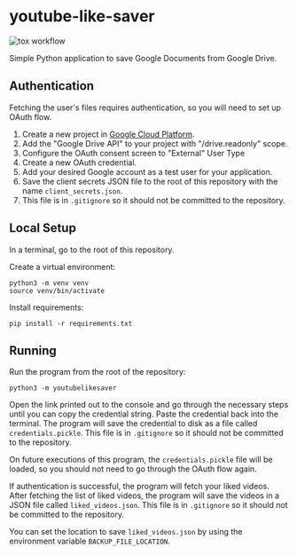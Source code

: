 # youtube-like-saver

![tox workflow](https://github.com/Tyler-Yates/youtube-like-saver/actions/workflows/tox-workflow.yml/badge.svg)

Simple Python application to save Google Documents from Google Drive.

## Authentication

Fetching the user's files requires authentication, so you will need to set up OAuth flow.

1. Create a new project in [Google Cloud Platform](https://console.cloud.google.com/apis/dashboard).
2. Add the "Google Drive API" to your project with "/drive.readonly" scope.
3. Configure the OAuth consent screen to "External" User Type
4. Create a new OAuth credential.
5. Add your desired Google account as a test user for your application.
6. Save the client secrets JSON file to the root of this repository with the name `client_secrets.json`.
7. This file is in `.gitignore` so it should not be committed to the repository.

## Local Setup

In a terminal, go to the root of this repository.

Create a virtual environment:
```
python3 -m venv venv
source venv/bin/activate
```

Install requirements:
```
pip install -r requirements.txt
```

## Running

Run the program from the root of the repository:
```
python3 -m youtubelikesaver
```

Open the link printed out to the console and go through the necessary steps until you can copy the credential string.
Paste the credential back into the terminal.
The program will save the credential to disk as a file called `credentials.pickle`.
This file is in `.gitignore` so it should not be committed to the repository.

On future executions of this program, the `credentials.pickle` file will be loaded, so you should not need to go through
the OAuth flow again.

If authentication is successful, the program will fetch your liked videos.
After fetching the list of liked videos, the program will save the videos in a JSON file called `liked_videos.json`.
This file is in `.gitignore` so it should not be committed to the repository.

You can set the location to save `liked_videos.json` by using the environment variable `BACKUP_FILE_LOCATION`.

